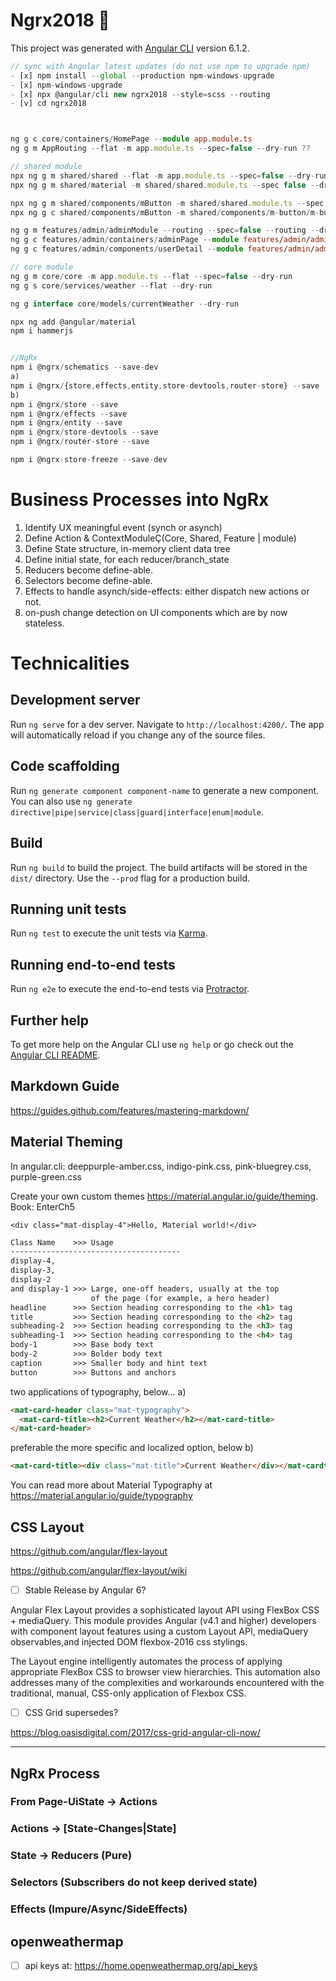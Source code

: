 # Ngrx2018  :blue_book:

This project was generated with [Angular CLI](https://github.com/angular/angular-cli) version 6.1.2.

```typescript
// sync with Angular latest updates (do not use npm to upgrade npm)
- [x] npm install --global --production npm-windows-upgrade
- [x] npm-windows-upgrade
- [x] npx @angular/cli new ngrx2018 --style=scss --routing
- [v] cd ngrx2018



ng g c core/containers/HomePage --module app.module.ts
ng g m AppRouting --flat -m app.module.ts --spec=false --dry-run ??

// shared module
npx ng g m shared/shared --flat -m app.module.ts --spec=false --dry-run
npx ng g m shared/material -m shared/shared.module.ts --spec false --dry-run

npx ng g m shared/components/mButton -m shared/shared.module.ts --spec false --dry-run
npx ng g c shared/components/mButton -m shared/components/m-button/m-button.module.ts --dry-run

ng g m features/admin/adminModule --routing --spec=false --routing --dry-run
ng g c features/admin/containers/adminPage --module features/admin/admin.module.ts
ng g c features/admin/components/userDetail --module features/admin/admin.module.ts

// core module
ng g m core/core -m app.module.ts --flat --spec=false --dry-run
ng g s core/services/weather --flat --dry-run

ng g interface core/models/currentWeather --dry-run

npx ng add @angular/material
npm i hammerjs


//NgRx
npm i @ngrx/schematics --save-dev
a)
npm i @ngrx/{store,effects,entity,store-devtools,router-store} --save
b)
npm i @ngrx/store --save
npm i @ngrx/effects --save
npm i @ngrx/entity --save
npm i @ngrx/store-devtools --save
npm i @ngrx/router-store --save

npm i @ngrx-store-freeze --save-dev

```


# Business Processes into NgRx

1. Identify UX meaningful event (synch or asynch)
2. Define Action & ContextModuleÇ(Core, Shared, Feature | module)
3. Define State structure, in-memory client data tree
4. Define initial state, for each reducer/branch_state
5. Reducers become define-able.
6. Selectors become define-able. 
7. Effects to handle asynch/side-effects: either dispatch new actions or not.
8. on-push change detection on UI components which are by now stateless.




# Technicalities

## Development server

Run `ng serve` for a dev server. Navigate to `http://localhost:4200/`. The app will automatically reload if you change any of the source files.

## Code scaffolding

Run `ng generate component component-name` to generate a new component. You can also use `ng generate directive|pipe|service|class|guard|interface|enum|module`.

## Build

Run `ng build` to build the project. The build artifacts will be stored in the `dist/` directory. Use the `--prod` flag for a production build.

## Running unit tests

Run `ng test` to execute the unit tests via [Karma](https://karma-runner.github.io).

## Running end-to-end tests

Run `ng e2e` to execute the end-to-end tests via [Protractor](http://www.protractortest.org/).

## Further help

To get more help on the Angular CLI use `ng help` or go check out the [Angular CLI README](https://github.com/angular/angular-cli/blob/master/README.md).


## Markdown Guide
https://guides.github.com/features/mastering-markdown/

## Material Theming

In angular.cli: deeppurple-amber.css, indigo-pink.css, pink-bluegrey.css, purple-green.css

Create your own custom themes https://material.angular.io/guide/theming.
Book: EnterCh5

`<div class="mat-display-4">Hello, Material world!</div>`

```html
Class Name    >>> Usage
--------------------------------------
display-4,
display-3,
display-2
and display-1 >>> Large, one-off headers, usually at the top
                  of the page (for example, a hero header)
headline      >>> Section heading corresponding to the <h1> tag
title         >>> Section heading corresponding to the <h2> tag
subheading-2  >>> Section heading corresponding to the <h3> tag
subheading-1  >>> Section heading corresponding to the <h4> tag
body-1        >>> Base body text
body-2        >>> Bolder body text
caption       >>> Smaller body and hint text
button        >>> Buttons and anchors
```

two applications of typography, below...
a)

```html
<mat-card-header class="mat-typography">
  <mat-card-title><h2>Current Weather</h2></mat-card-title>
</mat-card-header>
```

preferable the more specific and localized option, below
b)

```html
<mat-card-title><div class="mat-title">Current Weather</div></mat-cardtitle>
```
You can read more about Material Typography at https://material.angular.io/guide/typography

## CSS Layout

https://github.com/angular/flex-layout

https://github.com/angular/flex-layout/wiki

- [ ] Stable Release by Angular 6?

Angular Flex Layout provides a sophisticated layout API using FlexBox CSS +
mediaQuery. This module provides Angular (v4.1 and higher) developers with component
layout features using a custom Layout API, mediaQuery observables,and injected DOM
flexbox-2016 css stylings.

The Layout engine intelligently automates the process of applying appropriate FlexBox
CSS to browser view hierarchies. This automation also addresses many of the complexities
and workarounds encountered with the traditional, manual, CSS-only application of
Flexbox CSS.

- [ ] CSS Grid supersedes?

https://blog.oasisdigital.com/2017/css-grid-angular-cli-now/

___

## NgRx Process

### From Page-UiState -> Actions

### Actions -> [State-Changes|State]

### State -> Reducers (Pure)

### Selectors (Subscribers do not keep derived state)

### Effects (Impure/Async/SideEffects)


## openweathermap
- [ ] api keys at: https://home.openweathermap.org/api_keys